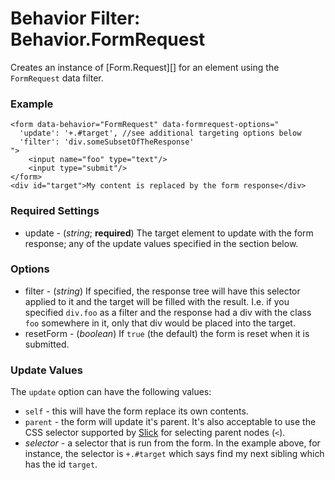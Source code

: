 Behavior Filter: Behavior.FormRequest
=================================

Creates an instance of [Form.Request][] for an element using the `FormRequest` data filter.

### Example

	<form data-behavior="FormRequest" data-formrequest-options="
	  'update': '+.#target', //see additional targeting options below
	  'filter': 'div.someSubsetOfTheResponse'
	">
		<input name="foo" type="text"/>
		<input type="submit"/>
	</form>
	<div id="target">My content is replaced by the form response</div>

### Required Settings

* update - (*string*; **required**) The target element to update with the form response; any of the update values specified in the section below.

### Options

* filter - (*string*) If specified, the response tree will have this selector applied to it and the target will be filled with the result. I.e. if you specified `div.foo` as a filter and the response had a div with the class `foo` somewhere in it, only that div would be placed into the target.
* resetForm - (*boolean*) If `true` (the default) the form is reset when it is submitted.

### Update Values

The `update` option can have the following values:

* `self` - this will have the form replace its own contents.
* `parent` - the form will update it's parent. It's also acceptable to use the CSS selector supported by [Slick](https://github.com/mootools/slick) for selecting parent nodes (`<`).
* *selector* - a selector that is run from the form. In the example above, for instance, the selector is `+.#target` which says find my next sibling which has the id `target`.

[Drag]: http://mootools.net/docs/more/Drag/Drag#Element:makeResizable